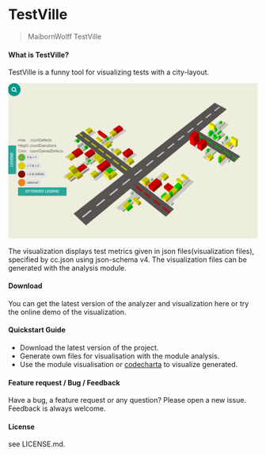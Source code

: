 # TestVille

> MaibornWolff TestVille

#### What is TestVille?
TestVille is a funny tool for visualizing tests with a city-layout.

![takeALook](./images/testVilleDemo.png)

The visualization displays test metrics given in json files(visualization files), specified by cc.json using json-schema v4.
The visualization files can be generated with the analysis module.

#### Download
You can get the latest version of the analyzer and visualization here or try the online demo of the visualization.

#### Quickstart Guide
* Download the latest version of the project.
* Generate own files for visualisation with the module analysis.
* Use the module visualisation or [codecharta](https://maibornwolff.github.io/TestVille/codecharta/app/) to visualize generated.
	
#### Feature request / Bug / Feedback
Have a bug, a feature request or any question? Please open a new issue. Feedback is always welcome.

#### License
see LICENSE.md.

